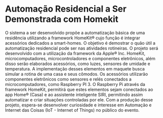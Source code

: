 # Automação Residencial a Ser Demonstrada com Homekit
O sistema a ser desenvolvido propõe a automatização básica de uma residência utilizando a framework HomeKit® cujo função é integrar acessórios dedicados a smart-homes. O objetivo é demostrar o quão útil a automatização residencial pode ser nas atividades rotineiras. O projeto será desenvolvido com a utilização da framework da Apple® Inc. HomeKit, microcomputadores, microcontroladores e componentes eletrônicos, além disso serão elaborados acessórios, como luzes, sensores de umidade e temperatura. A implementação desses elementos em maquete busca simular a rotina de uma casa e seus cômodos. Os acessórios utilizarão componentes eletrônicos como sensores e relés conectados a microcomputadores, como Raspberry PI 3. O Raspberry Pi através da framework HomeKit, permitirá que estes elementos sejam conectados ao app Home® (Casa) e ao assistente inteligente SIRI, permitindo assim automatizar e criar situações controladas por ele. Com a produção desse projeto, espera-se desenvolver curiosidade e interesse em Automação e Internet das Coisas (IoT - Internet of Things) no público do evento.
